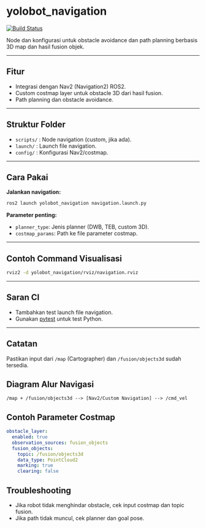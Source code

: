 # yolobot_navigation

[![Build Status](https://github.com/yourusername/yolobot/actions/workflows/ci.yml/badge.svg)](https://github.com/yourusername/yolobot/actions)

Node dan konfigurasi untuk obstacle avoidance dan path planning berbasis 3D map dan hasil fusion objek.

---

## Fitur
- Integrasi dengan Nav2 (Navigation2) ROS2.
- Custom costmap layer untuk obstacle 3D dari hasil fusion.
- Path planning dan obstacle avoidance.

---

## Struktur Folder
- `scripts/` : Node navigation (custom, jika ada).
- `launch/` : Launch file navigation.
- `config/` : Konfigurasi Nav2/costmap.

---

## Cara Pakai

**Jalankan navigation:**
```sh
ros2 launch yolobot_navigation navigation.launch.py
```

**Parameter penting:**
- `planner_type`: Jenis planner (DWB, TEB, custom 3D).
- `costmap_params`: Path ke file parameter costmap.

---

## Contoh Command Visualisasi
```sh
rviz2 -d yolobot_navigation/rviz/navigation.rviz
```

---

## Saran CI
- Tambahkan test launch file navigation.
- Gunakan [pytest](https://docs.pytest.org/en/stable/) untuk test Python.

---

## Catatan
Pastikan input dari `/map` (Cartographer) dan `/fusion/objects3d` sudah tersedia.

## Diagram Alur Navigasi

```
/map + /fusion/objects3d --> [Nav2/Custom Navigation] --> /cmd_vel
```

## Contoh Parameter Costmap

```yaml
obstacle_layer:
  enabled: true
  observation_sources: fusion_objects
  fusion_objects:
    topic: /fusion/objects3d
    data_type: PointCloud2
    marking: true
    clearing: false
```

## Troubleshooting

- Jika robot tidak menghindar obstacle, cek input costmap dan topic fusion.
- Jika path tidak muncul, cek planner dan goal pose.